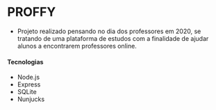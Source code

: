 # PROFFY
- Projeto realizado pensando no dia dos professores em 2020, se tratando de uma plataforma de estudos com a finalidade de ajudar alunos a encontrarem professores online.

#### Tecnologias
- Node.js
- Express
- SQLite
- Nunjucks